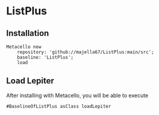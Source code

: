 # ListPlus
## Installation```stMetacello new	repository: 'github://majella67/ListPlus:main/src';	baseline: 'ListPlus';	load```## Load Lepiter				After installing with Metacello, you will be able to execute```st#BaselineOfListPlus asClass loadLepiter```
